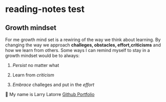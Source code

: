 # reading-notes test

## Growth mindset

For me growth mind set is a rewiring of the way we think about learning. By changing the way we approach **challeges, obstacles, effort,criticisms** and how we learn from others.
Some ways I can remind myself to stay in a  growth mindset would be to always:

1. *Persist* no matter what

2. Learn from *criticism*

3. *Embrace* challeges and put in the *effort*


👋 My name is Larry Latorre [Github Portfolio](https://github.com/larry-latorre)
